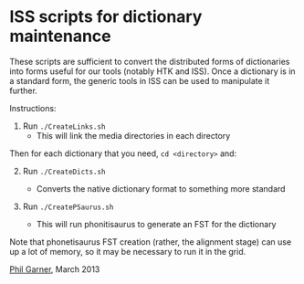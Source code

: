ISS scripts for dictionary maintenance
======================================

These scripts are sufficient to convert the distributed forms of
dictionaries into forms useful for our tools (notably HTK and ISS).
Once a dictionary is in a standard form, the generic tools in ISS can
be used to manipulate it further.

Instructions:

1. Run `./CreateLinks.sh`
   - This will link the media directories in each directory

Then for each dictionary that you need, `cd <directory>` and:

2. Run `./CreateDicts.sh`
   - Converts the native dictionary format to something more standard

3. Run `./CreatePSaurus.sh`
   - This will run phonitisaurus to generate an FST for the dictionary

Note that phonetisaurus FST creation (rather, the alignment stage) can
use up a lot of memory, so it may be necessary to run it in the grid.


[Phil Garner](http://www.idiap.ch/~pgarner), March 2013
